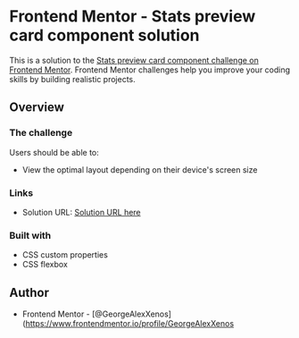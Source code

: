 # Frontend Mentor - Stats preview card component solution

This is a solution to the [Stats preview card component challenge on Frontend Mentor](https://www.frontendmentor.io/challenges/stats-preview-card-component-8JqbgoU62). Frontend Mentor challenges help you improve your coding skills by building realistic projects.

## Overview

### The challenge

Users should be able to:

- View the optimal layout depending on their device's screen size

### Links

- Solution URL: [Solution URL here](https://georgealexxenos.github.io/frontendmentor_card.github.io-/)

### Built with

- CSS custom properties
- CSS flexbox

## Author

- Frontend Mentor - [@GeorgeAlexXenos](https://www.frontendmentor.io/profile/GeorgeAlexXenos
